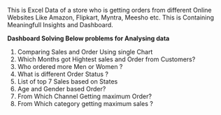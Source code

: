 This is Excel Data of a store who is getting orders from different Online Websites Like Amazon, Flipkart, Myntra, Meesho etc.
This is Containing Meaningfull Insights and Dashboard. 

**Dashboard Solving Below problems for Analysing data**
  1. Comparing Sales and Order Using single Chart
  2. Which Months got Hightest sales and Order from Customers?
  3. Who ordered more Men or Women ?
  4. What is different Order Status ?
  5. List of top 7 Sales based on States
  6. Age and Gender based Order?
  7. From Which Channel Getting maximum Order?
  8. From Which category getting maximum sales ? 
